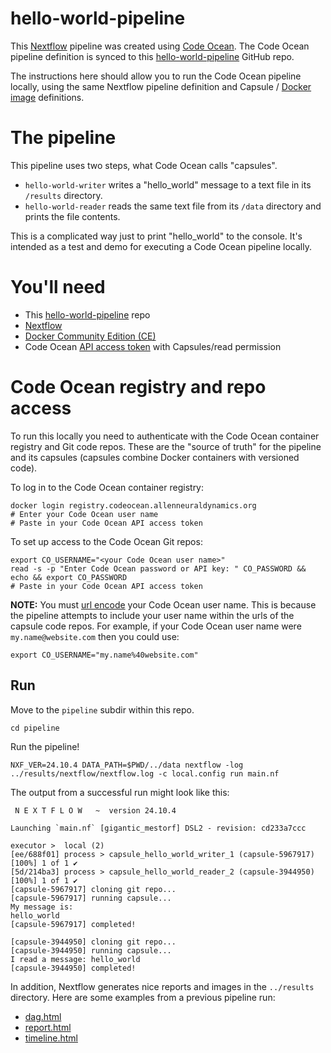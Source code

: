 # hello-world-pipeline

This [Nextflow](https://www.nextflow.io/docs/latest/getstarted.html) pipeline was created using [Code Ocean](https://codeocean.com).
The Code Ocean pipeline definition is synced to this [hello-world-pipeline](https://github.com/benjamin-heasly/hello-world-pipeline) GitHub repo.

The instructions here should allow you to run the Code Ocean pipeline locally, using the same Nextflow pipeline definition and Capsule / [Docker image](https://en.wikipedia.org/wiki/Docker_(software)#Components) definitions.


# The pipeline

This pipeline uses two steps, what Code Ocean calls "capsules".

 - `hello-world-writer` writes a "hello_world" message to a text file in its `/results` directory.
 - `hello-world-reader` reads the same text file from its `/data` directory and prints the file contents.

This is a complicated way just to print "hello_world" to the console.
It's intended as a test and demo for executing a Code Ocean pipeline locally.


# You'll need

- This [hello-world-pipeline](https://github.com/benjamin-heasly/hello-world-pipeline) repo
- [Nextflow](https://www.nextflow.io/docs/latest/getstarted.html)
- [Docker Community Edition (CE)](https://www.docker.com/community-edition)
- Code Ocean [API access token](https://github.com/codeocean/coding_workshop?tab=readme-ov-file#creating-an-api-access-token) with Capsules/read permission


# Code Ocean registry and repo access

To run this locally you need to authenticate with the Code Ocean container registry and Git code repos.
These are the "source of truth" for the pipeline and its capsules (capsules combine Docker containers with versioned code).

To log in to the Code Ocean container registry:

```
docker login registry.codeocean.allenneuraldynamics.org
# Enter your Code Ocean user name
# Paste in your Code Ocean API access token
```

To set up access to the Code Ocean Git repos:

```
export CO_USERNAME="<your Code Ocean user name>"
read -s -p "Enter Code Ocean password or API key: " CO_PASSWORD && echo && export CO_PASSWORD
# Paste in your Code Ocean API access token
```

**NOTE:** You must [url encode](https://www.w3schools.com/tags/ref_urlencode.ASP) your Code Ocean user name.  This is because the pipeline attempts to include your user name within the urls of the capsule code repos.  For example, if your Code Ocean user name were `my.name@website.com` then you could use:

```
export CO_USERNAME="my.name%40website.com"
```


## Run

Move to the `pipeline` subdir within this repo.

```
cd pipeline
```

Run the pipeline!

```
NXF_VER=24.10.4 DATA_PATH=$PWD/../data nextflow -log ../results/nextflow/nextflow.log -c local.config run main.nf
```

The output from a successful run might look like this:

```
 N E X T F L O W   ~  version 24.10.4

Launching `main.nf` [gigantic_mestorf] DSL2 - revision: cd233a7ccc

executor >  local (2)
[ee/688f01] process > capsule_hello_world_writer_1 (capsule-5967917) [100%] 1 of 1 ✔
[5d/214ba3] process > capsule_hello_world_reader_2 (capsule-3944950) [100%] 1 of 1 ✔
[capsule-5967917] cloning git repo...
[capsule-5967917] running capsule...
My message is:
hello_world
[capsule-5967917] completed!

[capsule-3944950] cloning git repo...
[capsule-3944950] running capsule...
I read a message: hello_world
[capsule-3944950] completed!
```

In addition, Nextflow generates nice reports and images in the `../results` directory.
Here are some examples from a previous pipeline run:

 - [dag.html](https://benjamin-heasly.github.io/hello-world-pipeline/dag.html)
 - [report.html](https://benjamin-heasly.github.io/hello-world-pipeline/report.html)
 - [timeline.html](https://benjamin-heasly.github.io/hello-world-pipeline/timeline.html)
